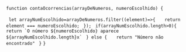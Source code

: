 ```function contaOcorrencias(arrayDeNumeros, numeroEscolhido) {```

```  let arrayNumEscolhido=arrayDeNumeros.filter((element)=>{ ```
```    return element === numeroEscolhido; ```
```  }); ```
```  if(arrayNumEscolhido.length>0){ ```
```    return `O número ${numeroEscolhido} aparece ${arrayNumEscolhido.length}x` ```
```  } else { ```
```    return "Número não encontrado" ```
```  } ```
``` } ```